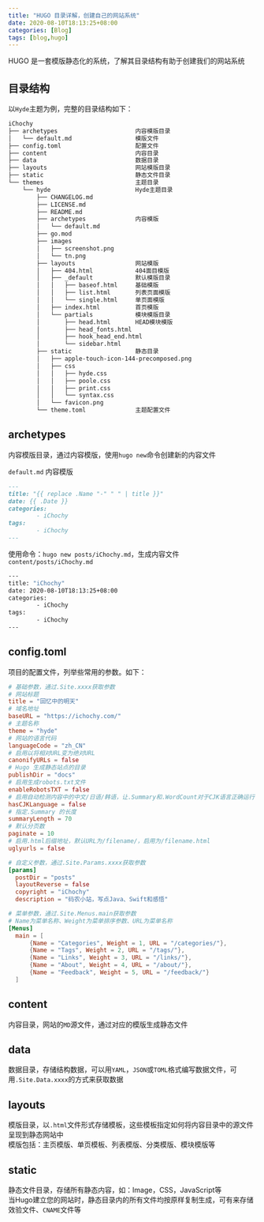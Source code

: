 ```yaml
---
title: "HUGO 目录详解，创建自己的网站系统"
date: 2020-08-10T18:13:25+08:00 
categories: [Blog] 
tags: [blog,hugo] 
---
```


HUGO 是一套模版静态化的系统，了解其目录结构有助于创建我们的网站系统

## 目录结构
以`Hyde`主题为例，完整的目录结构如下：
```bash
iChochy
├── archetypes                      内容模版目录
│   └── default.md                  模版文件
├── config.toml                     配置文件
├── content                         内容目录
├── data                            数据目录
├── layouts                         网站模版目录
├── static                          静态文件目录
└── themes                          主题目录
    └── hyde                        Hyde主题目录
        ├── CHANGELOG.md            
        ├── LICENSE.md              
        ├── README.md
        ├── archetypes              内容模版
        │   └── default.md
        ├── go.mod
        ├── images
        │   ├── screenshot.png
        │   └── tn.png
        ├── layouts                 网站模版
        │   ├── 404.html            404面目模版
        │   ├── _default            默认模版目录
        │   │   ├── baseof.html     基础模版
        │   │   ├── list.html       列表页面模版
        │   │   └── single.html     单页面模版
        │   ├── index.html          首页模版
        │   └── partials            模块模版目录
        │       ├── head.html       HEAD模块模版
        │       ├── head_fonts.html
        │       ├── hook_head_end.html
        │       └── sidebar.html
        ├── static                  静态目录
        │   ├── apple-touch-icon-144-precomposed.png
        │   ├── css
        │   │   ├── hyde.css
        │   │   ├── poole.css
        │   │   ├── print.css
        │   │   └── syntax.css
        │   └── favicon.png
        └── theme.toml              主题配置文件
```


## archetypes
内容模版目录，通过内容模版，使用`hugo new`命令创建新的内容文件  

`default.md` 内容模版
```md
---
title: "{{ replace .Name "-" " " | title }}"
date: {{ .Date }}
categories: 
        - iChochy
tags: 
        - iChochy
---
```
使用命令：`hugo new posts/iChochy.md`，生成内容文件 `content/posts/iChochy.md`
```bash
---
title: "iChochy"
date: 2020-08-10T18:13:25+08:00 
categories: 
        - iChochy 
tags: 
        - iChochy 
---


```

## config.toml
项目的配置文件，列举些常用的参数。如下：
```toml
# 基础参数，通过.Site.xxxx获取参数
# 网站标题
title = "回忆中的明天"
# 域名地址
baseURL = "https://ichochy.com/"
# 主题名称
theme = "hyde"
# 网站的语言代码
languageCode = "zh_CN"
# 启用以将相对URL变为绝对URL
canonifyURLs = false
# Hugo 生成静态站点的目录
publishDir = "docs"
# 启用生成robots.txt文件
enableRobotsTXT = false
# 启用自动检测内容中的中文/日语/韩语，让.Summary和.WordCount对于CJK语言正确运行
hasCJKLanguage = false
# 指定.Summary 的长度
summaryLength = 70
# 默认分页数
paginate = 10
# 启用.html后缀地址，默认URL为/filename/，启用为/filename.html
uglyurls = false

# 自定义参数，通过.Site.Params.xxxx获取参数
[params]
  postDir = "posts"
  layoutReverse = false
  copyright = "iChochy"
  description = "码农小站，写点Java、Swift和感悟"

# 菜单参数，通过.Site.Menus.main获取参数
# Name为菜单名称、Weight为菜单排序参数、URL为菜单名称
[Menus]
  main = [
      {Name = "Categories", Weight = 1, URL = "/categories/"},
      {Name = "Tags", Weight = 2, URL = "/tags/"},
      {Name = "Links", Weight = 3, URL = "/links/"},
      {Name = "About", Weight = 4, URL = "/about/"},
      {Name = "Feedback", Weight = 5, URL = "/feedback/"}
  ]

```

## content
内容目录，网站的`MD`源文件，通过对应的模版生成静态文件  

## data
数据目录，存储结构数据，可以用`YAML`，`JSON`或`TOML`格式编写数据文件，可用`.Site.Data.xxxx`的方式来获取数据

## layouts
模版目录，以`.html`文件形式存储模板，这些模板指定如何将内容目录中的源文件呈现到静态网站中  
模版包括：主页模版、单页模板、列表模版、分类模版、模块模版等

## static
静态文件目录，存储所有静态内容，如：Image，CSS，JavaScript等  
当Hugo建立您的网站时，静态目录内的所有文件均按原样复制生成，可有来存储效验文件、`CNAME`文件等  